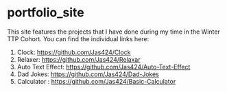 # portfolio_site

This site features the projects that I have done during my time in the Winter TTP Cohort. You can find the individual links here:

1. Clock: https://github.com/Jas424/Clock
2. Relaxer: https://github.com/Jas424/Relaxar
3. Auto Text Effect: https://github.com/Jas424/Auto-Text-Effect
4. Dad Jokes: https://github.com/Jas424/Dad-Jokes
5. Calculator : https://github.com/Jas424/Basic-Calculator
